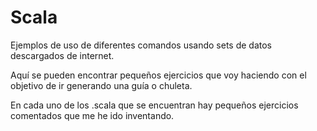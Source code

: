 # Scala

Ejemplos de uso de diferentes comandos usando sets de datos descargados de internet. 

Aquí se pueden encontrar pequeños ejercicios que voy haciendo con el objetivo de ir generando una guía o chuleta. 

En cada uno de los .scala que se encuentran hay pequeños ejercicios comentados que me he ido inventando. 


